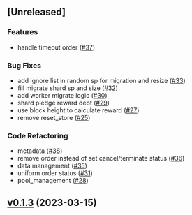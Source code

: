 <a name="unreleased"></a>
## [Unreleased]

### Features
- handle timeout order ([#37](https://github.com/SAONetwork/sao-consensus/issues/37))

### Bug Fixes
- add ignore list in random sp for migration and resize ([#33](https://github.com/SAONetwork/sao-consensus/issues/33))
- fill migrate shard sp and size ([#32](https://github.com/SAONetwork/sao-consensus/issues/32))
- add worker migrate logic ([#30](https://github.com/SAONetwork/sao-consensus/issues/30))
- shard pledge reward debt ([#29](https://github.com/SAONetwork/sao-consensus/issues/29))
- use block height to calculate reward ([#27](https://github.com/SAONetwork/sao-consensus/issues/27))
- remove reset_store ([#25](https://github.com/SAONetwork/sao-consensus/issues/25))

### Code Refactoring
- metadata ([#38](https://github.com/SAONetwork/sao-consensus/issues/38))
- remove order instead of set cancel/terminate status ([#36](https://github.com/SAONetwork/sao-consensus/issues/36))
- data management ([#35](https://github.com/SAONetwork/sao-consensus/issues/35))
- uniform order status ([#31](https://github.com/SAONetwork/sao-consensus/issues/31))
- pool_management ([#28](https://github.com/SAONetwork/sao-consensus/issues/28))


<a name="v0.1.3"></a>
## [v0.1.3](https://github.com/SAONetwork/sao-consensus/compare/v0.1.2...v0.1.3) (2023-03-15)

